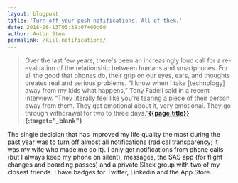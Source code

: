 ```yaml
---
layout: blogpost
title: 'Turn off your push notifications. All of them.'
date: 2018-06-13T05:39:07+00:00
author: Anton Sten
permalink: /kill-notifications/
---
```


>Over the last few years, there's been an increasingly loud call for a re-evaluation of the relationship between humans and smartphones. For all the good that phones do, their grip on our eyes, ears, and thoughts creates real and serious problems. "I know when I take [technology] away from my kids what happens,” Tony Fadell said in a recent interview. “They literally feel like you’re tearing a piece of their person away from them. They get emotional about it, very emotional. They go through withdrawal for two to three days.”**[{{page.title}}](https://www.wired.com/story/turn-off-your-push-notifications/){:target="_blank"}**

The single decision that has improved my life quality the most during the past year was to turn off almost all notifications (radical transparency; it was my wife who made me do it). I only get notifications from phone calls (but I always keep my phone on silent), messages, the SAS app (for flight changes and boarding passes) and a private Slack group with two of my closest friends. I have badges for Twitter, Linkedin and the App Store.
